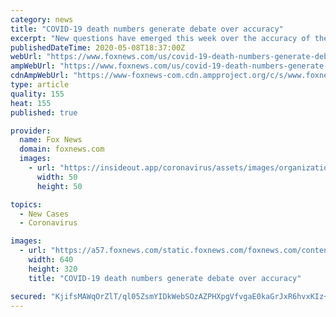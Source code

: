 ```yaml
---
category: news
title: "COVID-19 death numbers generate debate over accuracy"
excerpt: "New questions have emerged this week over the accuracy of the COVID-19 death numbers. The number of deaths caused by COVID-19 has sparked debate, with some claiming they are being undercounted, while others -- even top U."
publishedDateTime: 2020-05-08T18:37:00Z
webUrl: "https://www.foxnews.com/us/covid-19-death-numbers-generate-debate-over-accuracy"
ampWebUrl: "https://www.foxnews.com/us/covid-19-death-numbers-generate-debate-over-accuracy.amp"
cdnAmpWebUrl: "https://www-foxnews-com.cdn.ampproject.org/c/s/www.foxnews.com/us/covid-19-death-numbers-generate-debate-over-accuracy.amp"
type: article
quality: 155
heat: 155
published: true

provider:
  name: Fox News
  domain: foxnews.com
  images:
    - url: "https://insideout.app/coronavirus/assets/images/organizations/foxnews.com-50x50.jpg"
      width: 50
      height: 50

topics:
  - New Cases
  - Coronavirus

images:
  - url: "https://a57.foxnews.com/static.foxnews.com/foxnews.com/content/uploads/2020/05/640/320/Mark-Fox-St.-Joseph-County-Department-of-Health.jpg?ve=1&tl=1"
    width: 640
    height: 320
    title: "COVID-19 death numbers generate debate over accuracy"

secured: "KjifsMAWqOrZlT/ql05ZsmYIDkWebSOzAZPHXpgVfvgaE0kaGrJxR6hvxKIz+3eNHCGHo6sAUdcK/rYydnH8PlH43AKh1u2CziE1d0QMX8T30bdj/qw4KSlfffyecRxvokUOCIiti7OQELYXUz1fg+K0LIp5UZIxoaxro2knoer0UiB3bvFd53WMH9Nts8g9usPcZYcfF6Qrwabw5vtwaG+IFH6/zCnOkXa7mFAgqr23eUKLgUq9WKT3n+5e5NmY3kq35rLbalpFsRVAevacbRTXsSFl8HU1GUJ7REdnBlskze1P1Vnwq1nKHJAN71zwvX0jr+TWaYy76T14VJ8bGBb9IVYiGJVhJhuONCU9b/tGIFGCvice5ImePYiAillkW95Kjivns44R4QtPufDJ6g+QrbRVuQoJXxxBqL/IY//AHPMTw/XK+ldN68+cdkVH0tFPUiVGl3ACjE94i2Q+RRw5mwMBgj7Ab3Y3yBhIK8c=;I85zf6F+dsjhyFrw0aZl9Q=="
---
```


